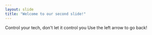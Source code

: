 ```yaml
---
layout: slide
title: "Welcome to our second slide!"
---
```

Control your tech, don't let it control you
Use the left arrow to go back!
